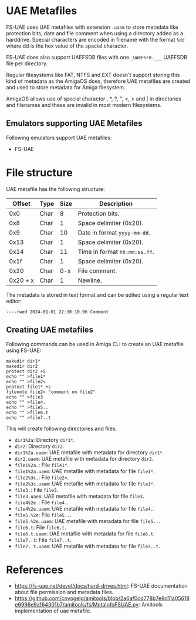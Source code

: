 ﻿# UAE Metafiles

FS-UAE uses UAE metafiles with extension `.uaem` to store metadata like protection bits, date and file comment when using a directory added as a harddrive. Special characters are encoded in filename with the format `%dd` where dd is the hex value of the spacial character.

FS-UAE does also support UAEFSDB files with one `_UAEFSFB.___` UAEFSDB file per directory.

Regular filesystems like FAT, NTFS and EXT doesn't support storing this kind of metadata as the AmigaOS does, therefore UAE metafiles are created and used to store metadata for Amiga filesystem.

AmigaOS allows use of special character \, *, ?, ", <, > and | in directories and filenames and these are invalid in most modern filesystems.

## Emulators supporting UAE Metafiles

Following emulators support UAE metafiles:
- FS-UAE

# File structure

UAE metafile has the following structure:

| Offset   | Type | Size | Description                   |
|----------|------|------|-------------------------------|
| 0x0      | Char | 8    | Protection bits.              |
| 0x8      | Char | 1    | Space delimiter (0x20).       |
| 0x9      | Char | 10   | Date in format `yyyy-mm-dd`.  |
| 0x13     | Char | 1    | Space delimiter (0x20).       |
| 0x14     | Char | 11   | Time in format `hh:mm:ss.ff`. |
| 0x1f     | Char | 1    | Space delimiter (0x20).       |
| 0x20     | Char | 0-x  | File comment.                 |
| 0x20 + x | Char | 1    | Newline.                      |

The metadata is stored in text format and can be edited using a regular text editor:
```
----rwed 2024-01-01 22:30:10.96 Comment
```

## Creating UAE metafiles

Following commands can be used in Amiga CLI to create an UAE metafile using FS-UAE:
```
makedir dir1*
makedir dir2
protect dir2 +S
echo "" >file1*
echo "" >file2<
protect file1* +s
filenote file2< "comment on file2"
echo "" >file3
echo "" >file4.
echo "" >file5..
echo "" >file6.t
echo "" >file7..t
```

This will create following directories and files:
- `dir1%2a`: Directory `dir1*`.
- `dir2`: Directory `dir2`.
- `dir1%2a.uaem`: UAE metafile with metadata for directory `dir1*`.
- `dir2.uaem`: UAE metafile with metadata for directory `dir2`.
- `file1%2a.`: File `file1*`.
- `file1%2a.uaem`: UAE metafile with metadata for file `file1*`.
- `file2%3c.`: File `file2<`.
- `file2%3c.uaem`: UAE metafile with metadata for file `file1*`.
- `file3.`: File `file3`.
- `file3.uaem`: UAE metafile with metadata for file `file3`.
- `file4%2e.`: File `file4.`.
- `file4%2e.uaem`: UAE metafile with metadata for file `file4.`.
- `file5.%2e`: File `file5..`.
- `file5.%2e.uaem`: UAE metafile with metadata for file `file5..`.
- `file6.t`: File `file6.t`.
- `file6.t.uaem`: UAE metafile with metadata for file `file6.t`.
- `file7..t`: File `file7..t`.
- `file7..t.uaem`: UAE metafile with metadata for file `file7..t`.

# References

- https://fs-uae.net/devel/docs/hard-drives.html: FS-UAE documentation about file permission and metadata files.
- https://github.com/cnvogelg/amitools/blob/2a6af0cd778b7e9d11a05618e6996e9a164301b7/amitools/fs/MetaInfoFSUAE.py: Amitools implementation of uae metafile.